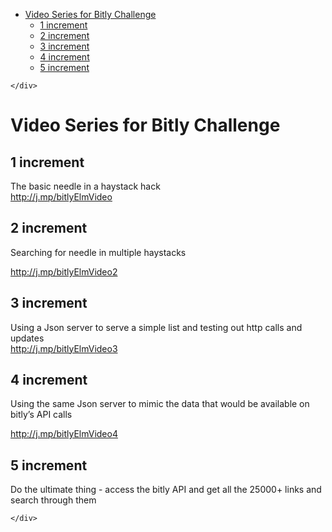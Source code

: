 <!DOCTYPE html>
<html>

<head>
  <meta charset="utf-8">
  <meta name="viewport" content="width=device-width, initial-scale=1.0">
  <title>bitlyElmVideo</title>
  <link rel="stylesheet" href="https://stackedit.io/style.css" />
</head>

<body class="stackedit">
  <div class="stackedit__left">
    <div class="stackedit__toc">
      
<ul>
<li><a href="#video-series-for-bitly-challenge">Video Series for Bitly Challenge</a>
<ul>
<li><a href="#increment">1 increment</a></li>
<li><a href="#increment-1">2 increment</a></li>
<li><a href="#increment-2">3 increment</a></li>
<li><a href="#increment-3">4 increment</a></li>
<li><a href="#increment-4">5 increment</a></li>
</ul>
</li>
</ul>

    </div>
  </div>
  <div class="stackedit__right">
    <div class="stackedit__html">
      <h1 id="video-series-for-bitly-challenge">Video Series for Bitly Challenge</h1>
<h2 id="increment">1 increment</h2>
<p>The basic needle in a haystack hack<br>
<a href="http://j.mp/bitlyElmVideo">http://j.mp/bitlyElmVideo</a></p>
<h2 id="increment-1">2 increment</h2>
<p>Searching for needle in multiple haystacks</p>
<p><a href="http://j.mp/bitlyElmVideo2">http://j.mp/bitlyElmVideo2</a></p>
<h2 id="increment-2">3 increment</h2>
<p>Using a Json server to serve a simple list and testing out http calls and updates<br>
<a href="http://j.mp/bitlyElmVideo3">http://j.mp/bitlyElmVideo3</a></p>
<h2 id="increment-3">4 increment</h2>
<p>Using the same Json server to mimic the data that would be available on bitly’s API calls</p>
<p><a href="http://j.mp/bitlyElmVideo4">http://j.mp/bitlyElmVideo4</a></p>
<h2 id="increment-4">5 increment</h2>
<p>Do the ultimate thing - access the bitly API and get all the 25000+ links and search through them</p>

    </div>
  </div>
</body>

</html>
